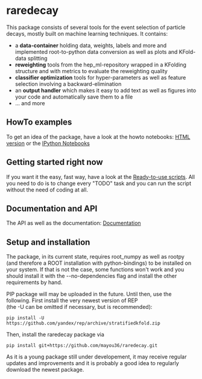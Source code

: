 # raredecay #

This package consists of several tools for the event selection of particle decays, mostly built on machine learning techniques.
It contains:

- a **data-container** holding data, weights, labels and more and implemented root-to-python data conversion as well as plots and KFold-data splitting
- **reweighting** tools from the hep_ml-repository wrapped in a KFolding structure and with metrics to evaluate the reweighting quality
- **classifier optimization** tools for hyper-parameters as well as feature selection involving a backward-elimination
- an **output handler** which makes it easy to add text as well as figures into your code and automatically save them to a file
- ... and more

## HowTo examples ##

To get an idea of the package, have a look at the howto notebooks:
[HTML version](http://mayou36.bitbucket.org/raredecay/howto/) or the 
[IPython Notebooks](https://github.com/mayou36/raredecay/tree/master/howto)

## Getting started right now ##

If you want it the easy, fast way, have a look at the
[Ready-to-use scripts](https://github.com/mayou36/raredecay/tree/master/scripts_readyToUse).
All you need to do is to change every "TODO" task and you can run the script without the need of coding at all.

## Documentation and API ##

The API as well as the documentation:
[Documentation](http://mayou36.bitbucket.org/raredecay/docs/)

## Setup and installation ##

The package, in its current state, requires root_numpy as well as rootpy (and therefore a ROOT installation with python-bindings) to be installed on your system. If that is not the case, some functions won't work and you should install it with the --no-dependencies flag and install the other requirements by hand.

PIP package will may be uploaded in the future. Until then, use the following.
First install the very newest version of REP  
(the -U can be omitted if necessary, but is recommended):
```
pip install -U https://github.com/yandex/rep/archive/stratifiedkfold.zip
```
Then, install the raredecay package via
```
pip install git+https://github.com/mayou36/raredecay.git
```
As it is a young package still under developement, it may receive regular updates and improvements and it is probably a good idea to regularly download the newest package.


[pandas.DataFrame]: http://pandas.pydata.org/pandas-docs/stable/generated/pandas.DataFrame.html
[LabeledDataStorage]: http://yandex.github.io/rep/data.html#module-rep.data.storage
[numpy.array]: http://docs.scipy.org/doc/numpy-1.10.1/user/basics.rec.html
[rootTree]: https://root.cern.ch/doc/v606/classTTree.html
